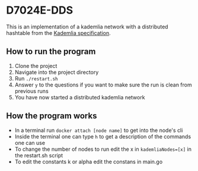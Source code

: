 # D7024E-DDS
This is an implementation of a kademlia network with a distributed hashtable  from the [Kademlia specification](http://xlattice.sourceforge.net/components/protocol/kademlia/specs.html). 

## How to run the program
1. Clone the project
2. Navigate into the project directory
3. Run `./restart.sh`
4. Answer `y` to the questions if you want to make sure the run is clean from previous runs
5. You have now started a distributed kademlia network

## How the program works
* In a terminal run `docker attach [node name]` to get into the node's cli 
* Inside the terminal one can type `h` to get a description of the commands one can use
* To change the number of nodes to run edit the x in `kademliaNodes=[x]` in the restart.sh script
* To edit the constants k or alpha edit the constans in main.go
